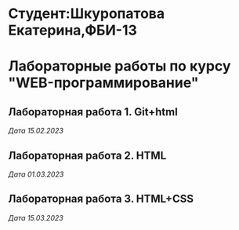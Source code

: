 # Студент:Шкуропатова Екатерина,ФБИ-13

# Лабораторные работы по курсу "WEB-программирование"

## Лабораторная работа 1. Git+html

*Дата 15.02.2023*

## Лабораторная работа 2. HTML

*Дата 01.03.2023*

## Лабораторная работа 3. HTML+CSS

*Дата 15.03.2023*
